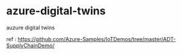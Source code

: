 # azure-digital-twins
auzure digital twins

ref : https://github.com/Azure-Samples/IoTDemos/tree/master/ADT-SupplyChainDemo/

